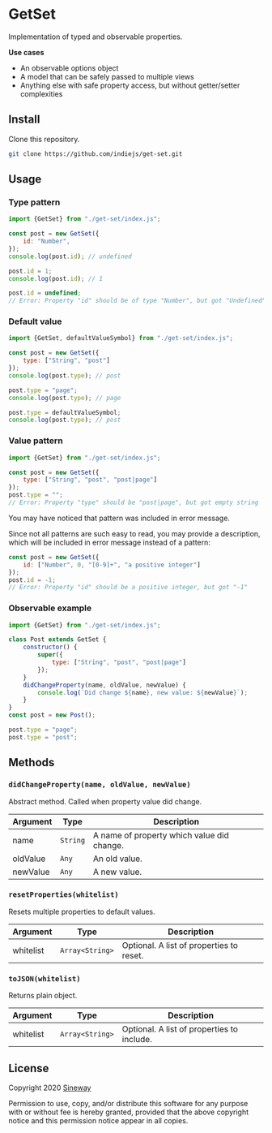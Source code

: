 # GetSet

Implementation of typed and observable properties.

**Use cases**
- An observable options object
- A model that can be safely passed to multiple views
- Anything else with safe property access, but without getter/setter complexities

## Install

Clone this repository.

```sh
git clone https://github.com/indiejs/get-set.git
```

## Usage

### Type pattern

```js
import {GetSet} from "./get-set/index.js";

const post = new GetSet({
    id: "Number",
});
console.log(post.id); // undefined

post.id = 1;
console.log(post.id); // 1

post.id = undefined;
// Error: Property "id" should be of type "Number", but got "Undefined"
```

### Default value

```js
import {GetSet, defaultValueSymbol} from "./get-set/index.js";

const post = new GetSet({
    type: ["String", "post"]
});
console.log(post.type); // post

post.type = "page";
console.log(post.type); // page

post.type = defaultValueSymbol;
console.log(post.type); // post
```

### Value pattern

```js
import {GetSet} from "./get-set/index.js";

const post = new GetSet({
    type: ["String", "post", "post|page"]
});
post.type = "";
// Error: Property "type" should be "post|page", but got empty string

```
You may have noticed that pattern was included in error message.

Since not all patterns are such easy to read, you may provide a description, which will be included in error message instead of a pattern:

```js
const post = new GetSet({
    id: ["Number", 0, "[0-9]+", "a positive integer"]
});
post.id = -1;
// Error: Property "id" should be a positive integer, but got "-1"
```

### Observable example

```js
import {GetSet} from "./get-set/index.js";

class Post extends GetSet {
    constructor() {
        super({
            type: ["String", "post", "post|page"]
        });
    }
    didChangeProperty(name, oldValue, newValue) {
        console.log(`Did change ${name}, new value: ${newValue}`);
    }
}
const post = new Post();

post.type = "page";
post.type = "post";
```

## Methods

### `didChangeProperty(name, oldValue, newValue)`

Abstract method. Called when property value did change.

Argument  | Type             | Description
----------|------------------|-----------------
name      | `String`         | A name of property which value did change.
oldValue  | `Any`            | An old value.
newValue  | `Any`            | A new value.

### `resetProperties(whitelist)`

Resets multiple properties ​​to default values.

Argument  | Type             | Description
----------|------------------|-----------------
whitelist | `Array<String>`  | Optional. A list of properties to reset.

### `toJSON(whitelist)`

Returns plain object.

Argument  | Type             | Description
----------|------------------|-----------------
whitelist | `Array<String>`  | Optional. A list of properties to include.

## License

Copyright 2020 [Sineway](https://github.com/sineway)

Permission to use, copy, and/or distribute this software for any purpose
with or without fee is hereby granted, provided that the above copyright notice
and this permission notice appear in all copies.
